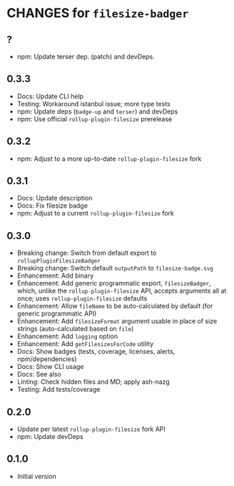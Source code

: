 # CHANGES for `filesize-badger`

## ?

- npm: Update terser dep. (patch) and devDeps.

## 0.3.3

- Docs: Update CLI help
- Testing: Workaround istanbul issue; more type tests
- npm: Update deps (`badge-up` and `terser`) and devDeps
- npm: Use official `rollup-plugin-filesize` prerelease

## 0.3.2

- npm: Adjust to a more up-to-date `rollup-plugin-filesize` fork

## 0.3.1

- Docs: Update description
- Docs: Fix filesize badge
- npm: Adjust to a current `rollup-plugin-filesize` fork

## 0.3.0

- Breaking change: Switch from default export to `rollupPluginFilesizeBadger`
- Breaking change: Switch default `outputPath` to `filesize-badge.svg`
- Enhancement: Add binary
- Enhancement: Add generic programmatic export, `filesizeBadger`, which,
    unlike the `rollup-plugin-filesize` API, accepts arguments all at once;
    uses `rollup-plugin-filesize` defaults
- Enhancement: Allow `fileName` to be auto-calculated by default
    (for generic programmatic API)
- Enhancement: Add `filesizeFormat` argument usable in place of size
    strings (auto-calculated based on `file`)
- Enhancement: Add `logging` option
- Enhancement: Add `getFilesizesForCode` utility
- Docs: Show badges (tests, coverage, licenses, alerts, npm/dependencies)
- Docs: Show CLI usage
- Docs: See also
- Linting: Check hidden files and MD; apply ash-nazg
- Testing: Add tests/coverage

## 0.2.0

- Update per latest `rollup-plugin-filesize` fork API
- npm: Update devDeps

## 0.1.0

- Initial version
